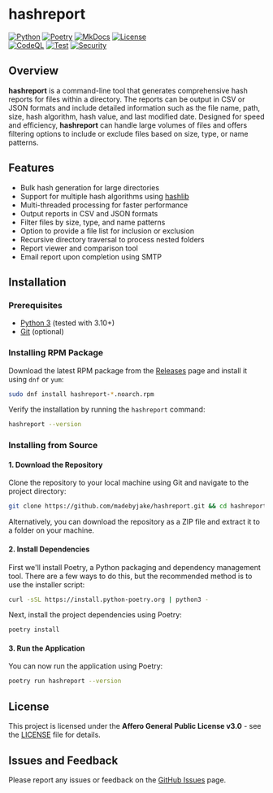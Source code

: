 # hashreport

[![Python](https://img.shields.io/badge/Python-3776AB?logo=python&logoColor=fff)](https://www.python.org/)
[![Poetry](https://img.shields.io/badge/Poetry-5037E9?logo=python&logoColor=fff)](https://python-poetry.org/)
[![MkDocs](https://img.shields.io/badge/MkDocs-526CFE?logo=materialformkdocs&logoColor=fff)](https://www.mkdocs.org/)
[![License](https://img.shields.io/badge/License-AGPL%20v3.0-5C2D91?logo=gnu&logoColor=fff)](https://www.gnu.org/licenses/agpl-3.0.en.html)<br>
[![CodeQL](https://github.com/madebyjake/hashreport/actions/workflows/codeql.yml/badge.svg)](https://github.com/madebyjake/hashreport/actions/workflows/codeql.yml)
[![Test](https://github.com/madebyjake/hashreport/actions/workflows/test.yml/badge.svg)](https://github.com/madebyjake/hashreport/actions/workflows/test.yml)
[![Security](https://github.com/madebyjake/hashreport/actions/workflows/security.yml/badge.svg)](https://github.com/madebyjake/hashreport/actions/workflows/security.yml)

## Overview

**hashreport** is a command-line tool that generates comprehensive hash reports for files within a directory. The reports can be output in CSV or JSON formats and include detailed information such as the file name, path, size, hash algorithm, hash value, and last modified date. Designed for speed and efficiency, **hashreport** can handle large volumes of files and offers filtering options to include or exclude files based on size, type, or name patterns.

## Features

- Bulk hash generation for large directories
- Support for multiple hash algorithms using [hashlib](https://docs.python.org/3/library/hashlib.html)
- Multi-threaded processing for faster performance
- Output reports in CSV and JSON formats
- Filter files by size, type, and name patterns
- Option to provide a file list for inclusion or exclusion
- Recursive directory traversal to process nested folders
- Report viewer and comparison tool
- Email report upon completion using SMTP

## Installation

### Prerequisites

- [Python 3](https://www.python.org/downloads/) (tested with 3.10+)
- [Git](https://git-scm.com/downloads) (optional)

### Installing RPM Package

Download the latest RPM package from the [Releases](https://github.com/madebyjake/hashreport/releases) page and install it using `dnf` or `yum`:

```bash
sudo dnf install hashreport-*.noarch.rpm
```

Verify the installation by running the `hashreport` command:

```bash
hashreport --version
```

### Installing from Source

#### 1. Download the Repository

Clone the repository to your local machine using Git and navigate to the project directory:

```bash
git clone https://github.com/madebyjake/hashreport.git && cd hashreport
```

Alternatively, you can download the repository as a ZIP file and extract it to a folder on your machine.

#### 2. Install Dependencies

First we'll install Poetry, a Python packaging and dependency management tool. There are a few ways to do this, but the recommended method is to use the installer script:

```bash
curl -sSL https://install.python-poetry.org | python3 -
```

Next, install the project dependencies using Poetry:

```bash
poetry install
```

#### 3. Run the Application

You can now run the application using Poetry:

```bash
poetry run hashreport --version
```

## License

This project is licensed under the **Affero General Public License v3.0** - see the [LICENSE](LICENSE) file for details.

## Issues and Feedback

Please report any issues or feedback on the [GitHub Issues](https://github.com/madebyjake/hashreport/issues) page.
